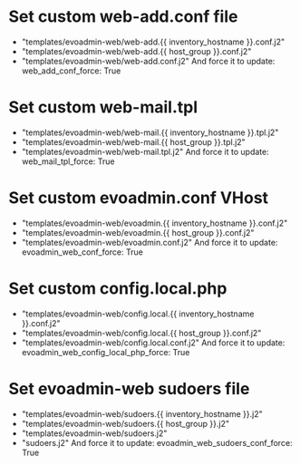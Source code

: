 # Set custom web-add.conf file
- "templates/evoadmin-web/web-add.{{ inventory_hostname }}.conf.j2"
- "templates/evoadmin-web/web-add.{{ host_group }}.conf.j2"
- "templates/evoadmin-web/web-add.conf.j2"
And force it to update:
	web_add_conf_force: True

# Set custom web-mail.tpl
- "templates/evoadmin-web/web-mail.{{ inventory_hostname }}.tpl.j2"
- "templates/evoadmin-web/web-mail.{{ host_group }}.tpl.j2"
- "templates/evoadmin-web/web-mail.tpl.j2"
And force it to update:
	web_mail_tpl_force: True

# Set custom evoadmin.conf VHost
- "templates/evoadmin-web/evoadmin.{{ inventory_hostname }}.conf.j2"
- "templates/evoadmin-web/evoadmin.{{ host_group }}.conf.j2"
- "templates/evoadmin-web/evoadmin.conf.j2"
And force it to update:
	evoadmin_web_conf_force: True

# Set custom config.local.php
- "templates/evoadmin-web/config.local.{{ inventory_hostname }}.conf.j2"
- "templates/evoadmin-web/config.local.{{ host_group }}.conf.j2"
- "templates/evoadmin-web/config.local.conf.j2"
And force it to update:
	evoadmin_web_config_local_php_force: True

# Set evoadmin-web sudoers file
- "templates/evoadmin-web/sudoers.{{ inventory_hostname }}.j2"
- "templates/evoadmin-web/sudoers.{{ host_group }}.j2"
- "templates/evoadmin-web/sudoers.j2"
- "sudoers.j2"
And force it to update:
	evoadmin_web_sudoers_conf_force: True